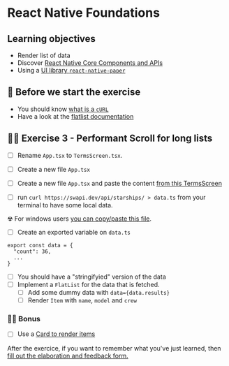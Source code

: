 # React Native Foundations

## Learning objectives

- Render list of data
- Discover [React Native Core Components and APIs](https://reactnative.dev/docs/components-and-apis)
- Using a [UI library `react-native-paper`](https://callstack.github.io/react-native-paper/)

## 🥑 Before we start the exercise

- You should know [what is a `cURL`](https://en.wikipedia.org/wiki/CURL)
- Have a look at the [flatlist documentation](https://reactnative.dev/docs/flatlist)


## 🤸‍♀️ Exercise 3 - Performant Scroll for long lists

- [ ] Rename `App.tsx` to `TermsScreen.tsx`.
- [ ] Create a new file `App.tsx`
- [ ] Create a new file `App.tsx` and paste the content [from this TermsScreen](https://raw.githubusercontent.com/flexbox/react-native-workshop/main/challenges/react-native-foundation/spacecraft/FeedScreen.tsx)

- [ ] run `curl https://swapi.dev/api/starships/ > data.ts` from your terminal to have some local data.

☢ For windows users [you can copy/paste this file](https://raw.githubusercontent.com/flexbox/react-native-workshop/main/challenges/react-native-foundation/spacecraft/data.ts).

- [ ] Create an exported variable on `data.ts`
```
export const data = {
  "count": 36,
  ...
}
```

- [ ] You should have a "stringifyied" version of the data
- [ ] Implement a `FlatList` for the data that is fetched.
  - [ ] Add some dummy data with `data={data.results}`
  - [ ] Render `Item` with `name`, `model` and `crew`

### 🏋️‍♀️ Bonus

- [ ] Use a [Card to render items](https://callstack.github.io/react-native-paper/card.html)

<div>
<span>After the exercice, if you want to remember what you've just learned, then </span>
<a rel="noopener noreferrer" target="_blank" href="https://airtable.com/shrBuZqOJL5UeLLF1?prefill_Name=React+Native+Foundation&prefill_Exercice=3">
  fill out the elaboration and feedback form.
</a>
</div>
